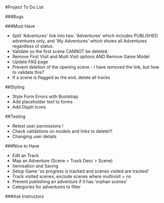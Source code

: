 #Project To Do List

###Bugs


###Must Have


* Split 'Adventures' link into two. 'Adventures' which includes PUBLISHED adventures only, and 'My Adventures' which shows all Adventures regardless of status.
* Validate so the first scene CANNOT be deleted.
* Remove First Visit and Multi Visit options AND Remove Game Model
* Update FAQ page
* Prevent deletion of the opening scene - I have removed the link, but how to validate this?
* If a scene is flagged as the end, delete all tracks

##Styling

* Style Form Errors with Bootstrap
* Add placeholder text to forms
* Add Glyph Icons

##Testing

* Retest user permissions !
* Check validations on models and links to delete!!!
* Changing user details

###Nice to Have

* Edit an Track
* Map an Adventure (Scene > Track Desc > Scene)
* Itemisation and Saving
* Setup Game 'so progress is tracked and scenes visited are tracked'
* Track visited scenes, exclude scenes where multivisit = no
* Prevent publishing an adventure if it has 'orphan scenes'
* Categories for adventures to filter

###Ask Instructors
